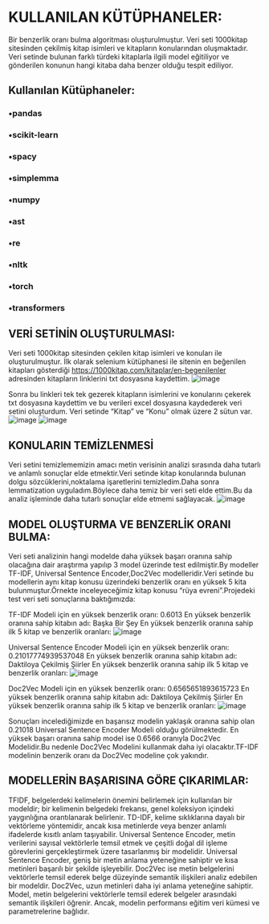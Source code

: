 # KULLANILAN KÜTÜPHANELER:
Bir benzerlik oranı bulma algoritması oluşturulmuştur. Veri seti 1000kitap sitesinden çekilmiş kitap isimleri ve kitapların konularından oluşmaktadır. Veri setinde bulunan farklı türdeki kitaplarla ilgili model eğitiliyor ve gönderilen konunun hangi kitaba daha benzer olduğu tespit ediliyor.
## Kullanılan Kütüphaneler:
### •pandas
### •scikit-learn
### •spacy
### •simplemma
### •numpy
### •ast
### •re
### •nltk
### •torch
### •transformers

## VERİ SETİNİN OLUŞTURULMASI:
Veri seti 1000kitap sitesinden çekilen kitap isimleri ve konuları ile oluşturulmuştur.
İlk olarak selenium kütüphanesi ile sitenin en beğenilen kitapları gösterdiği https://1000kitap.com/kitaplar/en-begenilenler adresinden kitapların linklerini txt dosyasına kaydettim.
![image](https://github.com/IlknuraySudeBilgin/Ddi-Odev/assets/116540925/50d07116-de4d-4cdf-bb0c-edca1509d1bc)


Sonra bu linkleri tek tek gezerek kitapların isimlerini ve konularını çekerek txt dosyasına kaydettim ve bu verileri excel dosyasına kaydederek veri setini oluşturdum.
Veri setinde “Kitap” ve “Konu” olmak üzere 2 sütun var.
![image](https://github.com/IlknuraySudeBilgin/Ddi-Odev/assets/116540925/816a2fef-30e3-4754-a3b6-77d689bbc8ab)
![image](https://github.com/IlknuraySudeBilgin/Ddi-Odev/assets/116540925/07b50026-9bbf-40c1-932b-c377c8f36c8a)

 
## KONULARIN TEMİZLENMESİ
Veri setini temizlememizin amacı metin verisinin analizi sırasında daha tutarlı ve anlamlı sonuçlar elde etmektir.Veri setinde kitap konularında bulunan dolgu sözcüklerini,noktalama işaretlerini temizledim.Daha sonra lemmatization uyguladım.Böylece daha temiz bir veri seti elde ettim.Bu da analiz işleminde daha tutarlı sonuçlar elde etmemi sağlayacak. 
![image](https://github.com/IlknuraySudeBilgin/Ddi-Odev/assets/116540925/6a07c218-bcdc-4624-b2f8-eed8e277f991)


## MODEL OLUŞTURMA VE BENZERLİK ORANI BULMA:
Veri seti analizinin hangi modelde daha yüksek başarı oranına sahip olacağına dair araştırma yapılıp 3 model üzerinde test edilmiştir.By modeller TF-IDF, Universal Sentence Encoder,Doc2Vec modelleridir.Veri setinde bu modellerin aynı kitap konusu üzerindeki benzerlik oranı en yüksek 5 kita bulunmuştur.Örnekte inceleyeceğimiz kitap konusu “rüya evreni”.Projedeki test veri seti sonuçlarına baktığımızda:


TF-IDF Modeli için en yüksek benzerlik oranı: 0.6013
En yüksek benzerlik oranına sahip kitabın adı: Başka Bir Şey
En yüksek benzerlik oranına sahip ilk 5 kitap ve benzerlik oranları: 
![image](https://github.com/IlknuraySudeBilgin/Ddi-Odev/assets/116540925/21a108cb-8292-4b4c-8f5e-2776a4a425bb)

Universal Sentence Encoder Modeli için en yüksek benzerlik oranı: 0.21017774939537048
En yüksek benzerlik oranına sahip kitabın adı: Daktiloya Çekilmiş Şiirler
En yüksek benzerlik oranına sahip ilk 5 kitap ve benzerlik oranları:
![image](https://github.com/IlknuraySudeBilgin/Ddi-Odev/assets/116540925/5bfdce2b-994f-4ebc-81a4-3e941f1aa07b)


Doc2Vec Modeli için en yüksek benzerlik oranı: 0.6565651893615723
En yüksek benzerlik oranına sahip kitabın adı: Daktiloya Çekilmiş Şiirler
En yüksek benzerlik oranına sahip ilk 5 kitap ve benzerlik oranları:
![image](https://github.com/IlknuraySudeBilgin/Ddi-Odev/assets/116540925/ee1e9f70-963f-4791-96b9-b3378767cd6b)

Sonuçları incelediğimizde en başarısız modelin yaklaşık oranına sahip olan 0.21018 Universal Sentence Encoder Modeli olduğu görülmektedir. En yüksek başarı oranına sahip model ise 0.6566 oranıyla Doc2Vec Modelidir.Bu nedenle Doc2Vec Modelini kullanmak daha iyi olacaktır.TF-IDF modelinin benzerik oranı da Doc2Vec modeline çok yakındır.

## MODELLERİN BAŞARISINA GÖRE ÇIKARIMLAR:

TFIDF, belgelerdeki kelimelerin önemini belirlemek için kullanılan bir modeldir; bir kelimenin belgedeki frekansı, genel koleksiyon içindeki yaygınlığına orantılanarak belirlenir. TD-IDF, kelime sıklıklarına dayalı bir vektörleme yöntemidir, ancak kısa metinlerde veya benzer anlamlı ifadelerde kısıtlı anlam taşıyabilir.
Universal Sentence Encoder, metin verilerini sayısal vektörlerle temsil etmek ve çeşitli doğal dil işleme görevlerini gerçekleştirmek üzere tasarlanmış bir modelidir. Universal Sentence Encoder, geniş bir metin anlama yeteneğine sahiptir ve kısa metinleri başarılı bir şekilde işleyebilir.
Doc2Vec ise metin belgelerini vektörlerle temsil ederek belge düzeyinde semantik ilişkileri analiz edebilen bir modeldir. 
Doc2Vec, uzun metinleri daha iyi anlama yeteneğine sahiptir. Model, metin belgelerini vektörlerle temsil ederek belgeler arasındaki semantik ilişkileri öğrenir. Ancak, modelin performansı eğitim veri kümesi ve parametrelerine bağlıdır.
